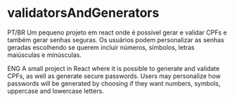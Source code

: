 # validatorsAndGenerators
PT/BR
Um pequeno projeto em react onde é possível gerar e validar CPFs e também gerar senhas seguras.
Os usuários podem personalizar as senhas geradas escolhendo se querem incluir números, símbolos, letras maiúsculas e minúsculas.

ENG
A small project in React where it is possible to generate and validate CPFs, as well as generate secure passwords.
Users may personalize how passwords will be generated by choosing if they want numbers, symbols, uppercase and lowercase letters.
